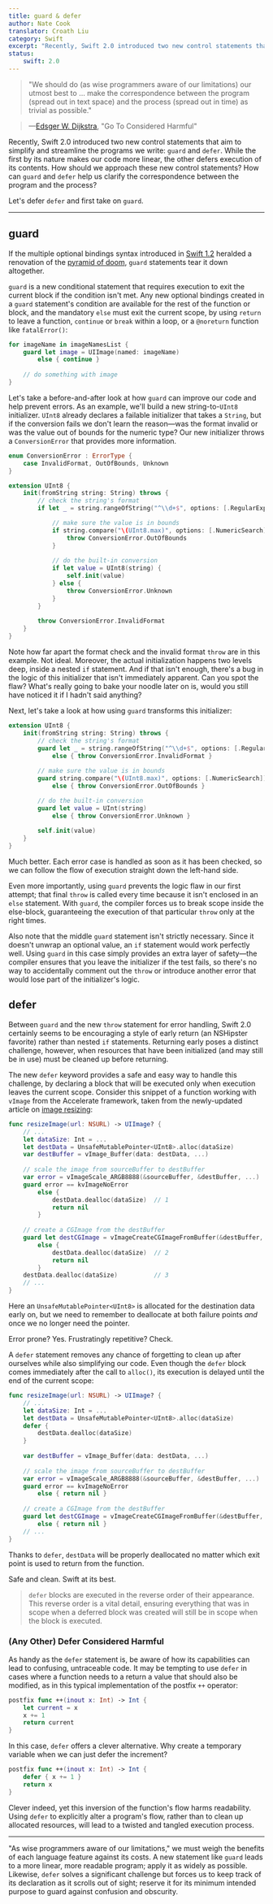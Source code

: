 ```yaml
---
title: guard & defer
author: Nate Cook
translator: Croath Liu
category: Swift
excerpt: "Recently, Swift 2.0 introduced two new control statements that aim to simplify and streamline the programs we write: `guard` and `defer`. While the first by its nature makes our code more linear, the other defers execution of its contents. How should we approach these new control statements? How can `guard` and `defer` help us clarify the correspondence between the program and the process?"
status:
    swift: 2.0
---
```


> "We should do (as wise programmers aware of our limitations) our utmost best to … make the correspondence between the program (spread out in text space) and the process (spread out in time) as trivial as possible."

> —[Edsger W. Dijkstra](https://en.wikipedia.org/wiki/Edsger_W._Dijkstra), "Go To Considered Harmful"

Recently, Swift 2.0 introduced two new control statements that aim to simplify and streamline the programs we write: `guard` and `defer`. While the first by its nature makes our code more linear, the other defers execution of its contents. How should we approach these new control statements? How can `guard` and `defer` help us clarify the correspondence between the program and the process?

Let's defer `defer` and first take on `guard`.

---

## guard

If the multiple optional bindings syntax introduced in [Swift 1.2](/swift-1.2/) heralded a renovation of the [pyramid of doom](http://www.scottlogic.com/blog/2014/12/08/swift-optional-pyramids-of-doom.html), `guard` statements tear it down altogether.

`guard` is a new conditional statement that requires execution to exit the current block if the condition isn't met. Any new optional bindings created in a `guard` statement's condition are available for the rest of the function or block, and the mandatory `else` must exit the current scope, by using `return` to leave a function, `continue` or `break` within a loop, or a `@noreturn` function like `fatalError()`:

```swift
for imageName in imageNamesList {
    guard let image = UIImage(named: imageName) 
        else { continue }
    
    // do something with image
}
```

Let's take a before-and-after look at how `guard` can improve our code and help prevent errors. As an example, we'll build a new string-to-`UInt8` initializer. `UInt8` already declares a failable initializer that takes a `String`, but if the conversion fails we don't learn the reason—was the format invalid or was the value out of bounds for the numeric type? Our new initializer throws a `ConversionError` that provides more information.

```swift
enum ConversionError : ErrorType {
    case InvalidFormat, OutOfBounds, Unknown
}

extension UInt8 {
    init(fromString string: String) throws {
        // check the string's format
        if let _ = string.rangeOfString("^\\d+$", options: [.RegularExpressionSearch]) {

            // make sure the value is in bounds
            if string.compare("\(UInt8.max)", options: [.NumericSearch]) != NSComparisonResult.OrderedAscending {
                throw ConversionError.OutOfBounds
            }
            
            // do the built-in conversion
            if let value = UInt8(string) {
                self.init(value)
            } else {
                throw ConversionError.Unknown
            }
        }
        
        throw ConversionError.InvalidFormat
    }
}
```

Note how far apart the format check and the invalid format `throw` are in this example. Not ideal. Moreover, the actual initialization happens two levels deep, inside a nested `if` statement. And if that isn't enough, there's a bug in the logic of this initializer that isn't immediately apparent. Can you spot the flaw? What's really going to bake your noodle later on is, would you still have noticed it if I hadn't said anything?

Next, let's take a look at how using `guard` transforms this initializer:

```swift
extension UInt8 {
    init(fromString string: String) throws {
        // check the string's format
        guard let _ = string.rangeOfString("^\\d+$", options: [.RegularExpressionSearch]) 
            else { throw ConversionError.InvalidFormat }
        
        // make sure the value is in bounds
        guard string.compare("\(UInt8.max)", options: [.NumericSearch]) != NSComparisonResult.OrderedDescending 
            else { throw ConversionError.OutOfBounds }

        // do the built-in conversion
        guard let value = UInt(string) 
            else { throw ConversionError.Unknown }
        
        self.init(value)
    }
}
```

Much better. Each error case is handled as soon as it has been checked, so we can follow the flow of execution straight down the left-hand side. 

Even more importantly, using `guard` prevents the logic flaw in our first attempt; that final `throw` is called every time because it isn't enclosed in an `else` statement. With `guard`, the compiler forces us to break scope inside the else-block, guaranteeing the execution of that particular `throw` only at the right times.

Also note that the middle `guard` statement isn't strictly necessary. Since it doesn't unwrap an optional value, an `if` statement would work perfectly well. Using `guard` in this case simply provides an extra layer of safety—the compiler ensures that you leave the initializer if the test fails, so there's no way to accidentally comment out the `throw` or introduce another error that would lose part of the initializer's logic.


## defer

Between `guard` and the new `throw` statement for error handling, Swift 2.0 certainly seems to be encouraging a style of early return (an NSHipster favorite) rather than nested `if` statements. Returning early poses a distinct challenge, however, when resources that have been initialized (and may still be in use) must be cleaned up before returning.

The new `defer` keyword provides a safe and easy way to handle this challenge, by declaring a block that will be executed only when execution leaves the current scope. Consider this snippet of a function working with `vImage` from the Accelerate framework, taken from the newly-updated article on [image resizing](/image-resizing/):

```swift
func resizeImage(url: NSURL) -> UIImage? {
    // ...
    let dataSize: Int = ...
    let destData = UnsafeMutablePointer<UInt8>.alloc(dataSize)
    var destBuffer = vImage_Buffer(data: destData, ...)
    
    // scale the image from sourceBuffer to destBuffer
    var error = vImageScale_ARGB8888(&sourceBuffer, &destBuffer, ...)
    guard error == kvImageNoError
        else {
            destData.dealloc(dataSize)  // 1
            return nil
        }
    
    // create a CGImage from the destBuffer
    guard let destCGImage = vImageCreateCGImageFromBuffer(&destBuffer, &format, ...) 
        else {
            destData.dealloc(dataSize)  // 2
            return nil
        }
    destData.dealloc(dataSize)          // 3
    // ...
}
```

Here an `UnsafeMutablePointer<UInt8>` is allocated for the destination data early on, but we need to remember to deallocate at both failure points *and* once we no longer need the pointer.

Error prone? Yes. Frustratingly repetitive? Check.

A `defer` statement removes any chance of forgetting to clean up after ourselves while also simplifying our code. Even though the `defer` block comes immediately after the call to `alloc()`, its execution is delayed until the end of the current scope:

```swift
func resizeImage(url: NSURL) -> UIImage? {
    // ...
    let dataSize: Int = ...
    let destData = UnsafeMutablePointer<UInt8>.alloc(dataSize)
    defer {
        destData.dealloc(dataSize)
    }
    
    var destBuffer = vImage_Buffer(data: destData, ...)
    
    // scale the image from sourceBuffer to destBuffer
    var error = vImageScale_ARGB8888(&sourceBuffer, &destBuffer, ...)
    guard error == kvImageNoError 
        else { return nil }
    
    // create a CGImage from the destBuffer
    guard let destCGImage = vImageCreateCGImageFromBuffer(&destBuffer, &format, ...) 
        else { return nil }
    // ...
}
```

Thanks to `defer`, `destData` will be properly deallocated no matter which exit point is used to return from the function.

Safe and clean. Swift at its best.

> `defer` blocks are executed in the reverse order of their appearance. This reverse order is a vital detail, ensuring everything that was in scope when a deferred block was created will still be in scope when the block is executed.


### (Any Other) Defer Considered Harmful

As handy as the `defer` statement is, be aware of how its capabilities can lead to confusing, untraceable code. It may be tempting to use `defer` in cases where a function needs to a return a value that should also be modified, as in this typical implementation of the postfix `++` operator:

```swift
postfix func ++(inout x: Int) -> Int {
    let current = x
    x += 1
    return current
}
```

In this case, `defer` offers a clever alternative. Why create a temporary variable when we can just defer the increment? 

```swift
postfix func ++(inout x: Int) -> Int {
    defer { x += 1 }
    return x
}
```

Clever indeed, yet this inversion of the function's flow harms readability. Using `defer` to explicitly alter a program's flow, rather than to clean up allocated resources, will lead to a twisted and tangled execution process.


---

"As wise programmers aware of our limitations," we must weigh the benefits of each language feature against its costs. A new statement like `guard` leads to a more linear, more readable program; apply it as widely as possible. Likewise, `defer` solves a significant challenge but forces us to keep track of its declaration as it scrolls out of sight; reserve it for its minimum intended purpose to guard against confusion and obscurity.

